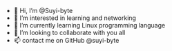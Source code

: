 - 👋 Hi, I’m @Suyi-byte
- 👀 I’m interested in learning and networking
- 🌱 I’m currently learning Linux programming language
- 💞️ I’m looking to collaborate with you all
- 📫 contact me on GitHub @suyi-byte

<!---
Suyi-byte/Suyi-byte is a ✨ special ✨ repository because its `README.md` (this file) appears on your GitHub profile.
You can click the Preview link to take a look at your changes.
--->
